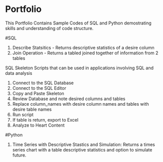 # Portfolio

This Portfolio Contains Sample Codes of SQL and Python demostrating skills and understanding of code structure.

#SQL

1. Describe Statsitics - Returns descriptive statistics of a desire column
2. Join Operation - Returns a tabled joined together of information from 2 tables

SQL Skeleton Scripts that can be used in applications involving SQL and data analysis

1. Connect to the SQL Database
2. Connect to the SQL Editor
3. Copy and Paste Skeleton
4. Review Database and note desired columns and tables
5. Replace column_names with desire column names and tables with desire table names
6. Run script
7. If table is return, export to Excel
8. Analyze to Heart Content

#Python

1. Time Series with Descriptive Stastics and Simulation: Returns a times series chart with a table descriptive statistics and option to simulate future. 

